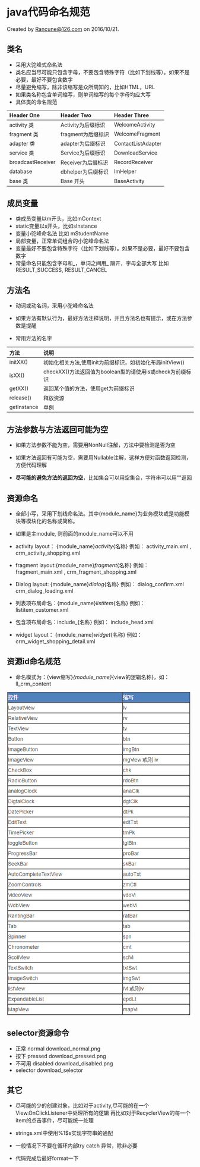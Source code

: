 # java代码命名规范

Created by Rancune@126.com on 2016/10/21.

## 类名

- 采用大驼峰式命名法
- 类名应当尽可能只包含字母，不要包含特殊字符（比如下划线等）。如果不是必要，最好不要包含数字
- 尽量避免缩写，除非该缩写是众所周知的，比如HTML，URL
- 如果类名称包含单词缩写，则单词缩写的每个字母均应大写
- 具体类的命名规范

Header One        | Header Two    | Header Three
:---------------- | :------------ | :-----------------
activity 类        | Activity为后缀标识 | WelcomeActivity
fragment 类        | fragment为后缀标识 | WelcomeFragment
adapter 类         | adapter为后缀标识  | ContactListAdapter
service 类         | Service为后缀标识  | DownloadService
broadcastReceiver | Receiver为后缀标识 | RecordReceiver
database          | dbhelper为后缀标识 | ImHelper
base 类            | Base 开头       | BaseActivity

## 成员变量

- 类成员变量以m开头，比如mContext
- static变量以s开头，比如sInstance
- 变量小驼峰命名法 比如 mStudentName
- 局部变量，正常单词组合的小驼峰命名法
- 变量最好不要包含特殊字符（比如下划线等）。如果不是必要，最好不要包含数字
- 常量命名只能包含字母和_，单词之间用_ 隔开，字母全部大写 比如RESULT_SUCCESS, RESULT_CANCEL

## 方法名

- 动词或动名词，采用小驼峰命名法

- 如果方法有默认行为，最好方法注释说明，并且方法名也有提示，或在方法参数是提醒

- 常用方法的名字

方法          | 说明
:---------- | :---------------------------------------
initXX()    | 初始化相关方法,使用init为前缀标识，如初始化布局initView()
isXX()      | checkXX()方法返回值为boolean型的请使用is或check为前缀标识
getXX()     | 返回某个值的方法，使用get为前缀标识
release()   | 释放资源
getInstance | 单例

## 方法参数与方法返回可能为空

- 如果方法参数不能为空，需要用NonNull注解，方法中要检测是否为空

- 如果方法返回有可能为空，需要用Nullable注解，这样方便对函数返回检测，方便代码理解

- **尽可能的避免方法的返回为空**，比如集合可以用空集合，字符串可以用""返回

## 资源命名

- 全部小写，采用下划线命名法。其中{module_name}为业务模块或是功能模块等模块化的名称或简称。

- 如果是主module, 则前面的module_name可以不用

- activity layout： {module_name}_activity_{名称} 例如： activity_main.xml , crm_activity_shopping.xml

- fragment layout:{module_name}_fragment_{名称} 例如： fragment_main.xml , crm_fragment_shopping.xml

- Dialog layout: {module_name}_dialog_{名称} 例如： dialog_confirm.xml crm_dialog_loading.xml

- 列表项布局命名：{module_name}_listitem_{名称} 例如： listitem_customer.xml

- 包含项布局命名：include_{名称} 例如： include_head.xml

- widget layout： {module_name}_widget_{名称} 例如： crm_widget_shopping_detail.xml

## 资源id命名规范

- 命名模式为：{view缩写}_{module_name}_{view的逻辑名称}，如：ll_crm_content

![缩写](./缩写.png)

## selector资源命令

- 正常 normal download_normal.png
- 按下 pressed download_pressed.png
- 不可用 disabled download_disabled.png
- selector download_selector

## 其它

- 尽可能的少的创建对象，比如对于activity,尽可能的在一个View.OnClickListener中处理所有的逻辑 再比如对于RecyclerView的每一个item的点击事件，尽可能统一处理

- strings.xml中使用%1$s实现字符串的通配

- 一般情况下不要在循环内部try catch 异常，除非必要

- 代码完成后最好format一下
